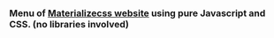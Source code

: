 ### Menu of [Materializecss website](http://materializecss.com/getting-started.html) using pure Javascript and CSS. (no libraries involved)
